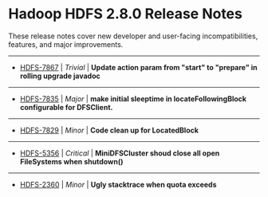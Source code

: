 # Hadoop HDFS 2.8.0 Release Notes

These release notes cover new developer and user-facing incompatibilities, features, and major improvements.

---

* [HDFS-7867](https://issues.apache.org/jira/browse/HDFS-7867) | *Trivial* | **Update action param from "start" to "prepare" in rolling upgrade javadoc**
---

* [HDFS-7835](https://issues.apache.org/jira/browse/HDFS-7835) | *Major* | **make initial sleeptime in locateFollowingBlock configurable for DFSClient.**
---

* [HDFS-7829](https://issues.apache.org/jira/browse/HDFS-7829) | *Minor* | **Code clean up for LocatedBlock**
---

* [HDFS-5356](https://issues.apache.org/jira/browse/HDFS-5356) | *Critical* | **MiniDFSCluster shoud close all open FileSystems when shutdown()**
---

* [HDFS-2360](https://issues.apache.org/jira/browse/HDFS-2360) | *Minor* | **Ugly stacktrace when quota exceeds**


